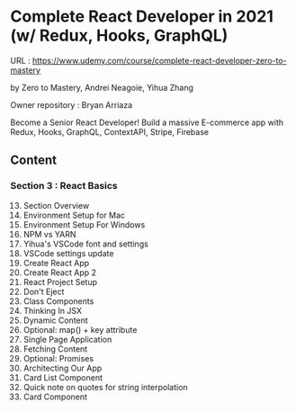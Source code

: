 # Complete React Developer in 2021 (w/ Redux, Hooks, GraphQL)

URL : https://www.udemy.com/course/complete-react-developer-zero-to-mastery

by Zero to Mastery, Andrei Neagoie, Yihua Zhang

Owner repository : Bryan Arriaza

Become a Senior React Developer! Build a massive E-commerce app with Redux, Hooks, GraphQL, ContextAPI, Stripe, Firebase

## Content

### Section 3 : React Basics

13. Section Overview
14. Environment Setup for Mac
15. Environment Setup For Windows
16. NPM vs YARN
17. Yihua's VSCode font and settings
18. VSCode settings update
19. Create React App
20. Create React App 2
21. React Project Setup
22. Don't Eject
23. Class Components
24. Thinking In JSX
25. Dynamic Content
26. Optional: map() + key attribute
27. Single Page Application
28. Fetching Content
29. Optional: Promises
30. Architecting Our App
31. Card List Component
32. Quick note on quotes for string interpolation
33. Card Component
